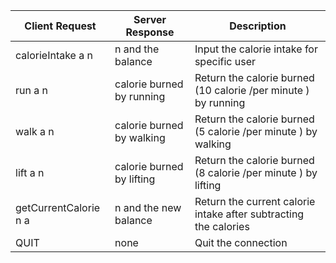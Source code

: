 | Client Request         | Server Response           | Description                                                     |
|------------------------|---------------------------|-----------------------------------------------------------------|
| calorieIntake a n      | n and the balance         | Input the calorie intake for specific user                      |
| run a n                | calorie burned by running | Return the calorie burned (10 calorie /per minute ) by running  |
| walk a n               | calorie burned by walking | Return the calorie burned (5 calorie /per minute ) by walking   |
| lift a n               | calorie burned by lifting | Return the calorie burned (8 calorie /per minute ) by lifting   |
| getCurrentCalorie n a  | n and the new balance     | Return the current calorie intake after subtracting the calories|
| QUIT                   | none                      | Quit the connection                                             |
